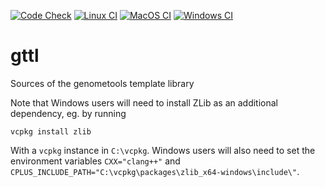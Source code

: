 [![Code Check](https://github.com/stefan-kurtz/gttl/actions/workflows/code-check.yml/badge.svg)](https://github.com/stefan-kurtz/gttl/actions/workflows/code-check.yml)
[![Linux CI](https://github.com/stefan-kurtz/gttl/actions/workflows/make-tests-linux.yml/badge.svg)](https://github.com/stefan-kurtz/gttl/actions/workflows/make-tests-linux.yml)
[![MacOS CI](https://github.com/stefan-kurtz/gttl/actions/workflows/make-tests-macos.yml/badge.svg)](https://github.com/stefan-kurtz/gttl/actions/workflows/make-tests-macos.yml)
[![Windows CI](https://github.com/stefan-kurtz/gttl/actions/workflows/make-tests-windows.yml/badge.svg)](https://github.com/stefan-kurtz/gttl/actions/workflows/make-tests-windows.yml)
# gttl
Sources of the genometools template library

Note that Windows users will need to install ZLib as an additional dependency, eg. by running
```
vcpkg install zlib
```
With a `vcpkg` instance in `C:\vcpkg`.
Windows users will also need to set the environment variables `CXX="clang++"` and
`CPLUS_INCLUDE_PATH="C:\vcpkg\packages\zlib_x64-windows\include\"`.
